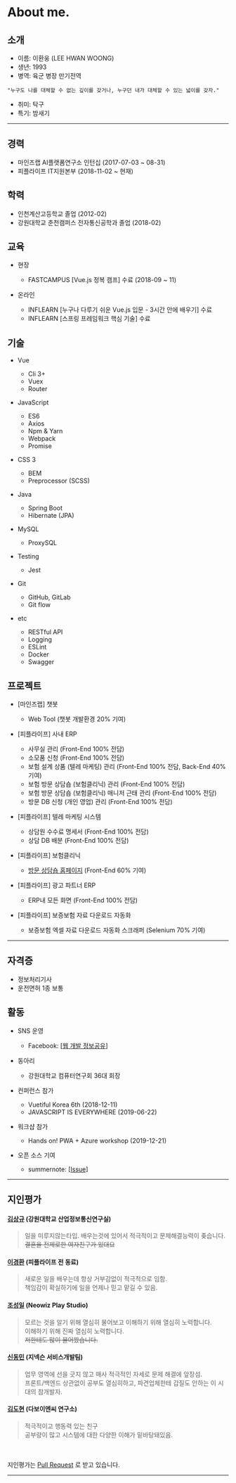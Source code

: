 # About me.

## 소개

* 이름: 이환웅 (LEE HWAN WOONG)
* 생년: 1993
* 병역: 육군 병장 만기전역

```
"누구도 나를 대체할 수 없는 깊이를 갖거나, 누구던 내가 대체할 수 있는 넓이를 갖자."
```

* 취미: 탁구
* 특기: 밤새기


---


## 경력

* 마인즈랩 AI플랫폼연구소 인턴십 (2017-07-03 ~ 08-31)
* 피플라이프 IT지원본부 (2018-11-02 ~ 현재)

## 학력

* 인천계산고등학교 졸업 (2012-02)
* 강원대학교 춘천캠퍼스 전자통신공학과 졸업 (2018-02)

## 교육

* 현장
  - FASTCAMPUS [Vue.js 정복 캠프] 수료 (2018-09 ~ 11)

* 온라인
  - INFLEARN [누구나 다루기 쉬운 Vue.js 입문 - 3시간 안에 배우기] 수료
  - INFLEARN [스프링 프레임워크 핵심 기술] 수료

## 기술

* Vue
  - Cli 3+
  - Vuex
  - Router

* JavaScript
  - ES6
  - Axios
  - Npm & Yarn
  - Webpack
  - Promise

* CSS 3
  - BEM
  - Preprocessor (SCSS)

* Java
  - Spring Boot
  - Hibernate (JPA)

* MySQL
  - ProxySQL

* Testing
  - Jest

* Git
  - GitHub, GitLab
  - Git flow

* etc
  - RESTful API
  - Logging
  - ESLint
  - Docker
  - Swagger

## 프로젝트
* [마인즈랩] 챗봇
  - Web Tool (챗봇 개발환경 20% 기여)

* [피플라이프] 사내 ERP
  - 사무실 관리 (Front-End 100% 전담)
  - 소모품 신청 (Front-End 100% 전담)
  - 보험 설계 상품 (텔레 마케팅) 관리 (Front-End 100% 전담, Back-End 40% 기여)
  - 보험 방문 상담숍 (보험클리닉) 관리 (Front-End 100% 전담)
  - 보험 방문 상담숍 (보험클리닉) 매니저 근태 관리 (Front-End 100% 전담)
  - 방문 DB 신청 (개인 영업) 관리 (Front-End 100% 전담)

* [피플라이프] 텔레 마케팅 시스템
  - 상담원 수수료 명세서 (Front-End 100% 전담)
  - 상담 DB 배분 (Front-End 100% 전담)

* [피플라이프] 보험클리닉
  - [방문 상담숍 홈페이지](https://www.bohumclinic.com/shop) (Front-End 60% 기여)
  
* [피플라이프] 광고 파트너 ERP
  - ERP내 모든 화면 (Front-End 100% 전담)

* [피플라이프] 보증보험 자료 다운로드 자동화
  - 보증보험 엑셀 자료 다운로드 자동화 스크래퍼 (Selenium 70% 기여)

---

## 자격증
* 정보처리기사
* 운전면허 1종 보통

## 활동

* SNS 운영
  - Facebook: [[웹 개발 정보공유](https://www.facebook.com/WebDevShare/)]

* 동아리
  - 강원대학교 컴퓨터연구회 36대 회장

* 컨퍼런스 참가
  - Vuetiful Korea 6th (2018-12-11)
  - JAVASCRIPT IS EVERYWHERE (2019-06-22)
  
* 워크샵 참가
  - Hands on! PWA + Azure workshop (2019-12-21)
  
* 오픈 소스 기여
  - summernote: [[Issue]](https://github.com/summernote/summernote/issues/3537)

---

## 지인평가
  #### [김상규](https://anroniogi.github.io/) (강원대학교 산업정보통신연구실)
  > 일을 미루지않는타입. 배우는것에 있어서 적극적이고 문제해결능력이 좆습니다.<br>
  ~~결혼을 전제로한 여자친구가 있대요~~

  #### [이경환](https://blog.khwan.kr/) (피플라이프 전 동료)
  > 새로운 일을 배우는데 항상 거부감없이 적극적으로 임함.<br>
  책임감이 확실하기에 일을 언제나 믿고 맡길 수 있음.

  #### [조성일](https://github.com/cho7052002) (Neowiz Play Studio)
  > 모르는 것을 알기 위해 열심히 물어보고 이해하기 위해 열심히 노력합니다.<br>
  이해하기 위해 진짜 열심히 노력합니다.<br>
  ~~저한테도 많이 물어봤습니다.~~
  
  #### [신동민](https://github.com/Shin-Dong-Min) (지넥슨 서비스개발팀)
  > 업무 영역에 선을 긋지 않고 매사 적극적인 자세로 문제 해결에 앞장섬.<br>
   프론트/백엔드 상관없이 공부도 열심히하고, 파견업체한테 갑질도 안하는 이 시대의 참개발자.

  #### [김도현](https://github.com/GG-O-BP) (다보이엔씨 연구소)
  > 적극적이고 행동력 있는 친구<br>
   공부량이 많고 시스템에 대한 다양한 이해가 밑바탕돼있음.

<br><br>
지인평가는 [Pull Request](https://github.com/es5es5/resume/pulls) 로 받고 있습니다.

---
